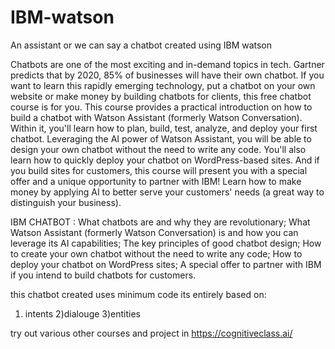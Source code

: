 # IBM-watson
An assistant or we can say a chatbot created using IBM watson 

Chatbots are one of the most exciting and in-demand topics in tech. Gartner predicts that by 2020, 85% of businesses will have their own
chatbot. If you want to learn this rapidly emerging technology, put a chatbot on your own website or make money by building chatbots for 
clients, this free chatbot course is for you. This course provides a practical introduction on how to build a chatbot with Watson Assistant (formerly Watson Conversation). Within it, you'll learn how to plan, build, test, analyze, and deploy your first chatbot.
Leveraging the AI power of Watson Assistant, you will be able to design your own chatbot without the need to write any code. You'll 
also learn how to quickly deploy your chatbot on WordPress-based sites. And if you build sites for customers, this course will
present you with a special offer and a unique opportunity to partner with IBM! Learn how to make money by applying AI to better serve your customers' needs (a great way to distinguish your business).

IBM CHATBOT :
What chatbots are and why they are revolutionary;
What Watson Assistant (formerly Watson Conversation) is and how you can leverage its AI capabilities;
The key principles of good chatbot design;
How to create your own chatbot without the need to write any code;
How to deploy your chatbot on WordPress sites;
A special offer to partner with IBM if you intend to build chatbots for customers.



this chatbot created uses minimum code its entirely based on:
1) intents
2)dialouge
3)entities

try out various other courses and project in https://cognitiveclass.ai/
